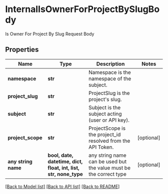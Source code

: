 # InternalIsOwnerForProjectBySlugBody

Is Owner For Project By Slug Request Body

## Properties
Name | Type | Description | Notes
------------ | ------------- | ------------- | -------------
**namespace** | **str** | Namespace is the namespace of the subject. | 
**project_slug** | **str** | ProjectSlug is the project&#39;s slug. | 
**subject** | **str** | Subject is the subject acting (user or API key). | 
**project_scope** | **str** | ProjectScope is the project_id resolved from the API Token. | [optional] 
**any string name** | **bool, date, datetime, dict, float, int, list, str, none_type** | any string name can be used but the value must be the correct type | [optional]

[[Back to Model list]](../README.md#documentation-for-models) [[Back to API list]](../README.md#documentation-for-api-endpoints) [[Back to README]](../README.md)


